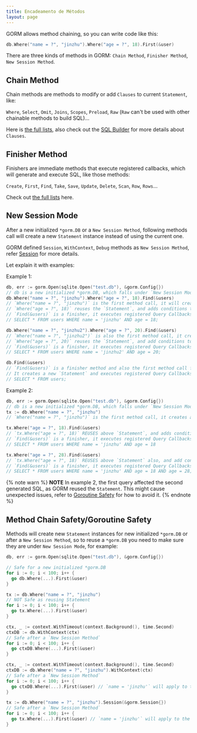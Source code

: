 ```yaml
---
title: Encadeamento de Métodos
layout: page
---
```


GORM allows method chaining, so you can write code like this:

```go
db.Where("name = ?", "jinzhu").Where("age = ?", 18).First(&user)
```

There are three kinds of methods in GORM: `Chain Method`, `Finisher Method`, `New Session Method`.

## Chain Method

Chain methods are methods to modify or add `Clauses` to current `Statement`, like:

`Where`, `Select`, `Omit`, `Joins`, `Scopes`, `Preload`, `Raw` (`Raw` can't be used with other chainable methods to build SQL)...

Here is [the full lists](https://github.com/go-gorm/gorm/blob/master/chainable_api.go), also check out the [SQL Builder](sql_builder.html) for more details about `Clauses`.

## <span id="finisher_method">Finisher Method</span>

Finishers are immediate methods that execute registered callbacks, which will generate and execute SQL, like those methods:

`Create`, `First`, `Find`, `Take`, `Save`, `Update`, `Delete`, `Scan`, `Row`, `Rows`...

Check out [the full lists](https://github.com/go-gorm/gorm/blob/master/finisher_api.go) here.

## New Session Mode

After a new initialized `*gorm.DB` or a `New Session Method`, following methods call will create a new `Statement` instance instead of using the current one.

GORM defined `Session`, `WithContext`, `Debug` methods as `New Session Method`, refer [Session](session.html) for more details.

Let explain it with examples:

Example 1:

```go
db, err := gorm.Open(sqlite.Open("test.db"), &gorm.Config{})
// db is a new initialized *gorm.DB, which falls under `New Session Mode`
db.Where("name = ?", "jinzhu").Where("age = ?", 18).Find(&users)
// `Where("name = ?", "jinzhu")` is the first method call, it will create a new `Statement`
// `Where("age = ?", 18)` reuses the `Statement`, and adds conditions to the `Statement`
// `Find(&users)` is a finisher, it executes registered Query Callbacks, generates and runs the following SQL:
// SELECT * FROM users WHERE name = 'jinzhu' AND age = 18;

db.Where("name = ?", "jinzhu2").Where("age = ?", 20).Find(&users)
// `Where("name = ?", "jinzhu2")` is also the first method call, it creates new `Statement` too
// `Where("age = ?", 20)` reuses the `Statement`, and add conditions to the `Statement`
// `Find(&users)` is a finisher, it executes registered Query Callbacks, generates and runs the following SQL:
// SELECT * FROM users WHERE name = 'jinzhu2' AND age = 20;

db.Find(&users)
// `Find(&users)` is a finisher method and also the first method call for a `New Session Mode` `*gorm.DB`
// It creates a new `Statement` and executes registered Query Callbacks, generates and runs following SQL:
// SELECT * FROM users;
```

Example 2:

```go
db, err := gorm.Open(sqlite.Open("test.db"), &gorm.Config{})
// db is a new initialized *gorm.DB, which falls under `New Session Mode`
tx := db.Where("name = ?", "jinzhu")
// `Where("name = ?", "jinzhu")` is the first method call, it creates a new `Statement` and adds conditions

tx.Where("age = ?", 18).Find(&users)
// `tx.Where("age = ?", 18)` REUSES above `Statement`, and adds conditions to the `Statement`
// `Find(&users)` is a finisher, it executes registered Query Callbacks, generates and runs the following SQL:
// SELECT * FROM users WHERE name = 'jinzhu' AND age = 18

tx.Where("age = ?", 28).Find(&users)
// `tx.Where("age = ?", 18)` REUSES above `Statement` also, and add conditions to the `Statement`
// `Find(&users)` is a finisher, it executes registered Query Callbacks, generates and runs the following SQL:
// SELECT * FROM users WHERE name = 'jinzhu' AND age = 18 AND age = 28;
```

{% note warn %}
**NOTE** In example 2, the first query affected the second generated SQL, as GORM reused the `Statement`. This might cause unexpected issues, refer to [Goroutine Safety](#goroutine_safe) for how to avoid it.
{% endnote %}

## <span id="goroutine_safe">Method Chain Safety/Goroutine Safety</span>

Methods will create new `Statement` instances for new initialized `*gorm.DB` or after a `New Session Method`, so to reuse a `*gorm.DB` you need to make sure they are under `New Session Mode`, for example:

```go
db, err := gorm.Open(sqlite.Open("test.db"), &gorm.Config{})

// Safe for a new initialized *gorm.DB
for i := 0; i < 100; i++ {
  go db.Where(...).First(&user)
}

tx := db.Where("name = ?", "jinzhu")
// NOT Safe as reusing Statement
for i := 0; i < 100; i++ {
  go tx.Where(...).First(&user)
}

ctx, _ := context.WithTimeout(context.Background(), time.Second)
ctxDB := db.WithContext(ctx)
// Safe after a `New Session Method`
for i := 0; i < 100; i++ {
  go ctxDB.Where(...).First(&user)
}

ctx, _ := context.WithTimeout(context.Background(), time.Second)
ctxDB := db.Where("name = ?", "jinzhu").WithContext(ctx)
// Safe after a `New Session Method`
for i := 0; i < 100; i++ {
  go ctxDB.Where(...).First(&user) // `name = 'jinzhu'` will apply to the query
}

tx := db.Where("name = ?", "jinzhu").Session(&gorm.Session{})
// Safe after a `New Session Method`
for i := 0; i < 100; i++ {
  go tx.Where(...).First(&user) // `name = 'jinzhu'` will apply to the query
}
```
